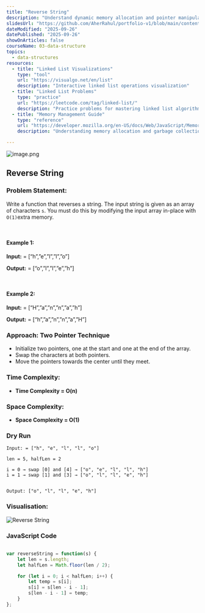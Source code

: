 ```yaml
---
title: "Reverse String"
description: "Understand dynamic memory allocation and pointer manipulation. Master singly linked lists, doubly linked lists, circular lists, and advanced linked list operations and algorithms."
slidesUrl: "https://github.com/AherRahul/portfolio-v1/blob/main/content/articles"
dateModified: "2025-09-26"
datePublished: "2025-09-26"
showOnArticles: false
courseName: 03-data-structure
topics:
  - data-structures
resources:
  - title: "Linked List Visualizations"
    type: "tool"
    url: "https://visualgo.net/en/list"
    description: "Interactive linked list operations visualization"
  - title: "Linked List Problems"
    type: "practice"
    url: "https://leetcode.com/tag/linked-list/"
    description: "Practice problems for mastering linked list algorithms"
  - title: "Memory Management Guide"
    type: "reference"
    url: "https://developer.mozilla.org/en-US/docs/Web/JavaScript/Memory_Management"
    description: "Understanding memory allocation and garbage collection"

---
```


![image.png](https://res.cloudinary.com/duojkrgue/image/upload/v1758777256/Portfolio/dsa/Data_Structure_and_algorithms_xibaur.png)


Reverse String 
---------------------

### Problem Statement:

Write a function that reverses a string. The input string is given as an array of characters `s`. You must do this by modifying the input array in-place with `O(1)`extra memory.

<br />

#### Example 1:

**Input:** = \[“h”,”e”,”l”,”l”,”o”\]

**Output:** = \[“o”,”l”,”l”,”e”,”h”\]

<br />

#### Example 2:

**Input:** = \[“H”,”a”,”n”,”n”,”a”,”h”\]

**Output:** = \[“h”,”a”,”n”,”n”,”a”,”H”\]


### Approach: Two Pointer Technique

*   Initialize two pointers, one at the start and one at the end of the array.
*   Swap the characters at both pointers.
*   Move the pointers towards the center until they meet.

### Time Complexity:

*   **Time Complexity = O(n)**
    

### Space Complexity:

*   **Space Complexity = O(1)**
    

### Dry Run

```
Input: = ["h", "e", "l", "l", "o"]

len = 5, halfLen = 2
                    
i = 0 → swap [0] and [4] → ["o", "e", "l", "l", "h"]
i = 1 → swap [1] and [3] → ["o", "l", "l", "e", "h"]
  

Output: ["o", "l", "l", "e", "h"]
```

### Visualisation:

![Reverse String](https://namastedev.com/blog/wp-content/uploads/2025/06/Screenshot-2025-06-26-at-8.19.31 PM.png)

### JavaScript Code

```javascript

var reverseString = function(s) {
    let len = s.length;
    let halfLen = Math.floor(len / 2);

    for (let i = 0; i < halfLen; i++) {
        let temp = s[i];
        s[i] = s[len - i - 1];
        s[len - i - 1] = temp;
    }
};
         
```